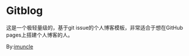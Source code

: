 # Gitblog
这是一个极轻量级的，基于git issue的个人博客模板，非常适合于想在GitHub pages上搭建个人博客的人。

By:[imuncle](https://github.com/imuncle/gitblog)

